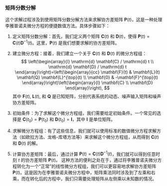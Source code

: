 ### 矩阵分数分解
这个求解过程涉及到使用矩阵分数分解方法来求解协方差矩阵 $\mathbf{P}(t)$，这是一种处理
李雅普诺夫微分方程的便捷数值方法。具体步骤如下：
1. 定义矩阵分数分解：首先，我们定义两个矩阵 $\mathbf{C}(t)$ 和 $\mathbf{D}(t)$，使得 $\mathbf{P}(t) = \mathbf{C}(t) \mathbf{D}^{-1}(t)$。这里，$\mathbf{P}(t)$ 是我们想要求解的协方差矩阵。

2. 建立微分方程：接着，我们建立一个关于 $\mathbf{C}(t)$ 和 $\mathbf{D}(t)$ 的微分方程组：
$$
\left(\begin{array}{l}
\mathrm{d} \mathbf{C} / \mathrm{d} t \\
\mathrm{d} \mathbf{D} / \mathrm{d} t
\end{array}\right)=\left(\begin{array}{cc}
\mathbf{F}(t) & \mathbf{L}(t) \mathbf{Q} \mathbf{L}^{\top}(t) \\
\mathbf{0} & -\mathbf{F}^{\top}(t)
\end{array}\right)\left(\begin{array}{l}
\mathbf{C} \\
\mathbf{D}
\end{array}\right),
$$
其中 $\mathbf{F}(t)$, $\mathbf{L}(t)$, 和 $\mathbf{Q}$ 是已知矩阵，分别代表系统的动态、噪声输入矩阵和噪声协方差矩阵。

3. 初始条件：为了求解这个微分方程组，我们需要给定初始条件。一个常见的选择是 $\mathbf{C}(t_0) = \mathbf{P}(t_0)$ 和 $\mathbf{D}(t_0) = \mathbf{I}$，其中 $\mathbf{I}$ 是单位矩阵。
4. 求解微分方程组：有了这些信息，我们就可以使用标准的数值微分方程求解方法（如欧拉方法、龙格-库塔方法等）来求解这个微分方程组，从而得到 $\mathbf{C}(t)$ 和 $\mathbf{D}(t)$ 的解。
5. 计算协方差矩阵：最后，通过计算 $\mathbf{P}(t) = \mathbf{C}(t) \mathbf{D}^{-1}(t)$，我们就可以得到任意时刻 $t$ 的协方差矩阵 $\mathbf{P}(t)$。
这种方法的便利之处在于，通过将李雅普诺夫微分方程转化为一个“正常”的线性微分方程组，我们可以更容易地求解协方差矩阵 $\mathbf{P}(t)$。这是因为在李雅普诺夫微分方程中，矩阵乘法同时涉及到了左乘和右乘，而在转化后的方程中，我们只需要处理矩阵从左侧乘以未知数的情况。